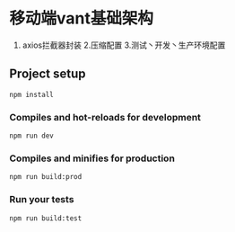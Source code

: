 # 移动端vant基础架构

1. axios拦截器封装
2.压缩配置
3.测试丶开发丶生产环境配置
## Project setup
```
npm install
```

### Compiles and hot-reloads for development
```
npm run dev
```

### Compiles and minifies for production
```
npm run build:prod
```

### Run your tests
```
npm run build:test
```


